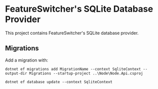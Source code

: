 # FeatureSwitcher's SQLite Database Provider

This project contains FeatureSwitcher's SQLite database provider.

## Migrations

Add a migration with:

```
dotnet ef migrations add MigrationName --context SqliteContext --output-dir Migrations --startup-project ..\Node\Node.Api.csproj

dotnet ef database update --context SqliteContext
```
